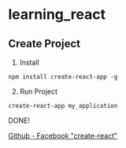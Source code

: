 # learning_react

## Create Project

1. Install

`npm install create-react-app -g`

2. Run Project

`create-react-app my_application`

DONE!

[Github - Facebook "create-react"](https://github.com/facebook/create-react-app)

